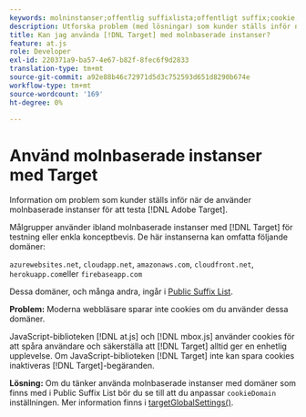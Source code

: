 ```yaml
---
keywords: molninstanser;offentlig suffixlista;offentligt suffix;cookie;förstapartscookie;förstapartscookie;förstapartscookie;azurewebsites.net;cloudapp.net;amazonaws.com;cloudfront.net;herokuapp.com;firebaseapp.com;targetGlobalSettings;cookieDomain
description: Utforska problem (med lösningar) som kunder ställs inför när de använder molnbaserade instanser för att testa Adobe [!DNL Target] eller för koncepttestkorrektur.
title: Kan jag använda [!DNL Target] med molnbaserade instanser?
feature: at.js
role: Developer
exl-id: 220371a9-ba57-4e67-b82f-8fec6f9d2833
translation-type: tm+mt
source-git-commit: a92e88b46c72971d5d3c752593d651d8290b674e
workflow-type: tm+mt
source-wordcount: '169'
ht-degree: 0%

---
```


# Använd molnbaserade instanser med Target

Information om problem som kunder ställs inför när de använder molnbaserade instanser för att testa [!DNL Adobe Target].

Målgrupper använder ibland molnbaserade instanser med [!DNL Target] för testning eller enkla konceptbevis. De här instanserna kan omfatta följande domäner:

`azurewebsites.net`,  `cloudapp.net`,  `amazonaws.com`,  `cloudfront.net`,  `herokuapp.com`eller  `firebaseapp.com`

Dessa domäner, och många andra, ingår i [Public Suffix List](https://publicsuffix.org/list/public_suffix_list.dat).

**Problem:** Moderna webbläsare sparar inte cookies om du använder dessa domäner.

JavaScript-biblioteken [!DNL at.js] och [!DNL mbox.js] använder cookies för att spåra användare och säkerställa att [!DNL Target] alltid ger en enhetlig upplevelse. Om JavaScript-biblioteken [!DNL Target] inte kan spara cookies inaktiveras [!DNL Target]-begäranden.

**Lösning:** Om du tänker använda molnbaserade instanser med domäner som finns med i Public Suffix List bör du se till att du anpassar  `cookieDomain` inställningen. Mer information finns i [targetGlobalSettings()](/help/c-implementing-target/c-implementing-target-for-client-side-web/targetgobalsettings.md).
